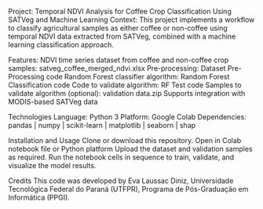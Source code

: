 Project: Temporal NDVI Analysis for Coffee Crop Classification Using SATVeg and Machine Learning
Context: This project implements a workflow to classify agricultural samples as either coffee or non-coffee using temporal NDVI data extracted from SATVeg, combined with a machine learning classification approach.

Features: 
NDVI time series dataset from coffee and non-coffee crop samples: satveg_coffee_merged_ndvi.xlsx
Pre-processing: Dataset Pre-Processing code
Random Forest classifier algorithm: Random Forest Classification code
Code to validate algorithm: RF Test code
Samples to validate algorithm (optional): validation data.zip
Supports integration with MODIS-based SATVeg data

Technologies
Language: Python 3
Platform: Google Colab
Dependencies: pandas | numpy | scikit-learn | matplotlib | seaborn | shap

Installation and Usage
Clone or download this repository.
Open in Colab notebook file or Python platform
Upload the dataset and validation samples as required.
Run the notebook cells in sequence to train, validate, and visualize the model results.

Credits
This code was developed by Eva Laussac Diniz, Universidade Tecnológica Federal do Paraná (UTFPR), Programa de Pós-Graduação em Informática (PPGI).
